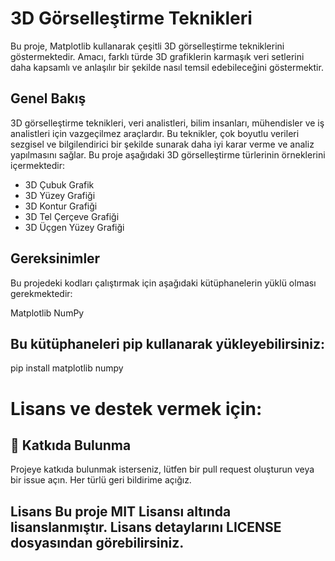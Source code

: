 # 3D Görselleştirme Teknikleri
Bu proje, Matplotlib kullanarak çeşitli 3D görselleştirme tekniklerini göstermektedir. Amacı, farklı türde 3D grafiklerin karmaşık veri setlerini daha kapsamlı ve anlaşılır bir şekilde nasıl temsil edebileceğini göstermektir.

## Genel Bakış
3D görselleştirme teknikleri, veri analistleri, bilim insanları, mühendisler ve iş analistleri için vazgeçilmez araçlardır. Bu teknikler, çok boyutlu verileri sezgisel ve bilgilendirici bir şekilde sunarak daha iyi karar verme ve analiz yapılmasını sağlar. Bu proje aşağıdaki 3D görselleştirme türlerinin örneklerini içermektedir:

- 3D Çubuk Grafik
- 3D Yüzey Grafiği
- 3D Kontur Grafiği
- 3D Tel Çerçeve Grafiği
- 3D Üçgen Yüzey Grafiği

## Gereksinimler
Bu projedeki kodları çalıştırmak için aşağıdaki kütüphanelerin yüklü olması gerekmektedir:

Matplotlib
NumPy

## Bu kütüphaneleri pip kullanarak yükleyebilirsiniz:

pip install matplotlib numpy

# Lisans ve destek vermek için:
## 🤝 Katkıda Bulunma
Projeye katkıda bulunmak isterseniz, lütfen bir pull request oluşturun veya bir issue açın. Her türlü geri bildirime açığız.

## Lisans Bu proje MIT Lisansı altında lisanslanmıştır. Lisans detaylarını LICENSE dosyasından görebilirsiniz.
